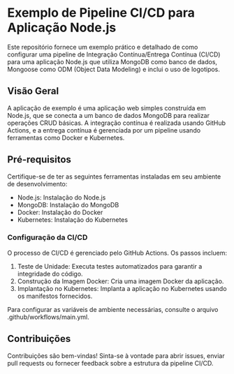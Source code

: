 # Exemplo de Pipeline CI/CD para Aplicação Node.js

Este repositório fornece um exemplo prático e detalhado de como configurar uma pipeline de Integração Contínua/Entrega Contínua (CI/CD) para uma aplicação Node.js que utiliza MongoDB como banco de dados, Mongoose como ODM (Object Data Modeling) e inclui o uso de logotipos.

## Visão Geral

A aplicação de exemplo é uma aplicação web simples construída em Node.js, que se conecta a um banco de dados MongoDB para realizar operações CRUD básicas. A integração contínua é realizada usando GitHub Actions, e a entrega contínua é gerenciada por um pipeline usando ferramentas como Docker e Kubernetes.

## Pré-requisitos

Certifique-se de ter as seguintes ferramentas instaladas em seu ambiente de desenvolvimento:

- Node.js: Instalação do Node.js
- MongoDB: Instalação do MongoDB
- Docker: Instalação do Docker
- Kubernetes: Instalação do Kubernetes

### Configuração da CI/CD

O processo de CI/CD é gerenciado pelo GitHub Actions. Os passos incluem:

1. Teste de Unidade: Executa testes automatizados para garantir a integridade do código.
2. Construção da Imagem Docker: Cria uma imagem Docker da aplicação.
3. Implantação no Kubernetes: Implanta a aplicação no Kubernetes usando os manifestos fornecidos.

Para configurar as variáveis de ambiente necessárias, consulte o arquivo .github/workflows/main.yml.

## Contribuições

Contribuições são bem-vindas! Sinta-se à vontade para abrir issues, enviar pull requests ou fornecer feedback sobre a estrutura da pipeline CI/CD.

